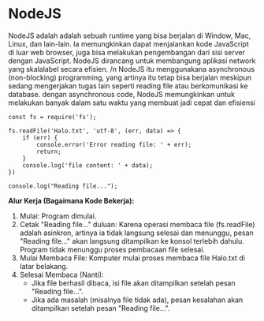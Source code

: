 # NodeJS
NodeJS adalah adalah sebuah runtime yang bisa berjalan di Window, Mac, Linux, dan lain-lain. Ia memungkinkan dapat menjalankan kode JavaScript di luar web browser, juga bisa melakukan pengembangan dari sisi server dengan JavaScript. NodeJS dirancang untuk membangung aplikasi network yang skalalabel secara efisien. /n
NodeJS itu menggunakana asynchronous (non-blocking) programming, yang artinya itu tetap bisa berjalan meskipun sedang mengerjakan tugas lain seperti reading file atau berkomunikasi ke database. dengan asynchronous code, NodeJS memungkinkan untuk melakukan banyak dalam satu waktu yang membuat jadi cepat dan efisiensi
```
const fs = require('fs');

fs.readFile('Halo.txt', 'utf-8', (err, data) => {
    if (err) {
        console.error('Error reading file: ' + err);
        return;
    }
    console.log('file content: ' + data);
})

console.log("Reading file...");
```
__Alur Kerja (Bagaimana Kode Bekerja):__
1. Mulai: Program dimulai.
2. Cetak "Reading file..." duluan: Karena operasi membaca file (fs.readFile) adalah asinkron, artinya ia tidak langsung selesai dan menunggu, pesan "Reading file..." akan langsung ditampilkan ke konsol terlebih dahulu. Program tidak menunggu proses pembacaan file selesai.
3. Mulai Membaca File: Komputer mulai proses membaca file Halo.txt di latar belakang.
4. Selesai Membaca (Nanti):
    - Jika file berhasil dibaca, isi file akan ditampilkan setelah pesan "Reading file...".
    - Jika ada masalah (misalnya file tidak ada), pesan kesalahan akan ditampilkan setelah pesan "Reading file...".
